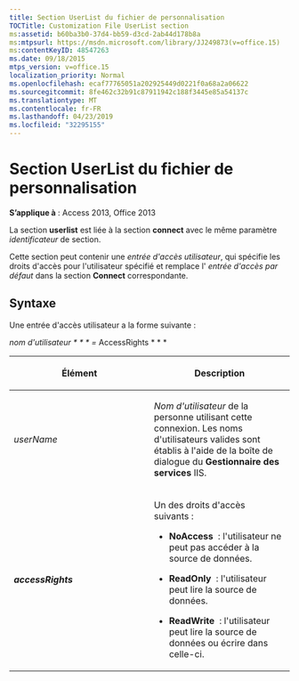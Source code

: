 ```yaml
---
title: Section UserList du fichier de personnalisation
TOCTitle: Customization File UserList section
ms:assetid: b60ba3b0-37d4-bb59-d3cd-2ab44d178b8a
ms:mtpsurl: https://msdn.microsoft.com/library/JJ249873(v=office.15)
ms:contentKeyID: 48547263
ms.date: 09/18/2015
mtps_version: v=office.15
localization_priority: Normal
ms.openlocfilehash: ecaf77765051a202925449d0221f0a68a2a06622
ms.sourcegitcommit: 8fe462c32b91c87911942c188f3445e85a54137c
ms.translationtype: MT
ms.contentlocale: fr-FR
ms.lasthandoff: 04/23/2019
ms.locfileid: "32295155"
---
```

# <a name="customization-file-userlist-section"></a>Section UserList du fichier de personnalisation


**S’applique à** : Access 2013, Office 2013

La section **userlist** est liée à la section **connect** avec le même paramètre *identificateur* de section.

Cette section peut contenir une *entrée d'accès utilisateur*, qui spécifie les droits d'accès pour l'utilisateur spécifié et remplace l' *entrée d'accès* *par défaut* dans la section **Connect** correspondante.

## <a name="syntax"></a>Syntaxe

Une entrée d'accès utilisateur a la forme suivante :

*nom d'utilisateur * * * =* AccessRights * * *

<table>
<colgroup>
<col style="width: 50%" />
<col style="width: 50%" />
</colgroup>
<thead>
<tr class="header">
<th><p>Élément</p></th>
<th><p>Description</p></th>
</tr>
</thead>
<tbody>
<tr class="odd">
<td><p><em>userName</em></p></td>
<td><p><em>Nom d'utilisateur</em> de la personne utilisant cette connexion. Les noms d'utilisateurs valides sont établis à l'aide de la boîte de dialogue du <strong>Gestionnaire des services</strong> IIS.</p></td>
</tr>
<tr class="even">
<td><p><strong><em>accessRights</em></strong></p></td>
<td><p>Un des droits d'accès suivants :<br />
</p>
<ul>
<li><p><strong>NoAccess</strong>  : l'utilisateur ne peut pas accéder à la source de données.</p></li>
<li><p><strong>ReadOnly</strong>  : l'utilisateur peut lire la source de données.</p></li>
<li><p><strong>ReadWrite</strong>  : l'utilisateur peut lire la source de données ou écrire dans celle-ci.</p></li>
</ul>
<p></p></td>
</tr>
</tbody>
</table>


